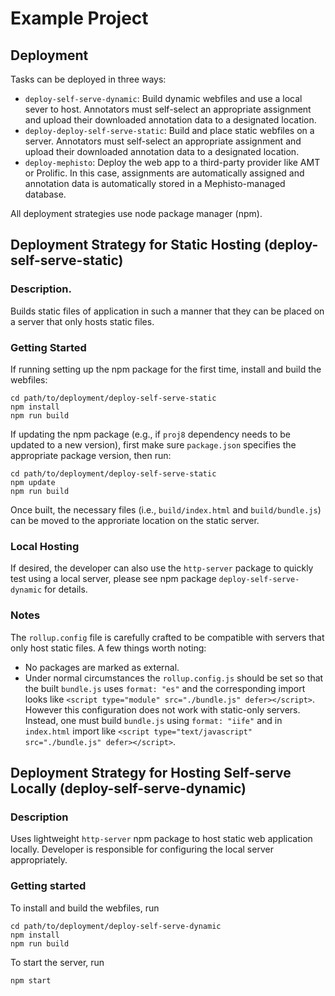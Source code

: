 # Example Project

## Deployment

Tasks can be deployed in three ways:

* `deploy-self-serve-dynamic`: Build dynamic webfiles and use a local sever to host. Annotators must self-select an appropriate assignment and upload their downloaded annotation data to a designated location.
* `deploy-deploy-self-serve-static`: Build and place static webfiles on a server. Annotators must self-select an appropriate assignment and upload their downloaded annotation data to a designated location.
* `deploy-mephisto`: Deploy the web app to a third-party provider like AMT or Prolific. In this case, assignments are automatically assigned and annotation data is automatically stored in a Mephisto-managed database.

All deployment strategies use node package manager (npm).

## Deployment Strategy for Static Hosting (deploy-self-serve-static)

### Description.

Builds static files of application in such a manner that they can be placed on a server that only hosts static files.

### Getting Started

If running setting up the npm package for the first time, install and build the webfiles:
```console
cd path/to/deployment/deploy-self-serve-static
npm install
npm run build
```

If updating the npm package (e.g., if `proj8` dependency needs to be updated to a new version), first make sure `package.json` specifies the appropriate package version, then run:

```console
cd path/to/deployment/deploy-self-serve-static
npm update
npm run build
```

Once built, the necessary files (i.e., `build/index.html` and `build/bundle.js`) can be moved to the approriate location on the static server.

### Local Hosting

If desired, the developer can also use the `http-server` package to quickly test using a local server, please see npm package `deploy-self-serve-dynamic` for details.

### Notes

The `rollup.config` file is carefully crafted to be compatible with servers that only host static files. A few things worth noting:
 
* No packages are marked as external.
* Under normal circumstances the `rollup.config.js` should be set so that the built `bundle.js` uses `format: "es"` and the corresponding import looks like `<script type="module" src="./bundle.js" defer></script>`. However this configuration does not work with static-only servers. Instead, one must build `bundle.js` using `format: "iife"` and in `index.html` import like `<script type="text/javascript" src="./bundle.js" defer></script>`.

## Deployment Strategy for Hosting Self-serve Locally (deploy-self-serve-dynamic)

### Description
Uses lightweight `http-server` npm package to host static web application locally. Developer is responsible for configuring the local server appropriately.

### Getting started

To install and build the webfiles, run
```console
cd path/to/deployment/deploy-self-serve-dynamic
npm install
npm run build
```

To start the server, run
```console
npm start
```